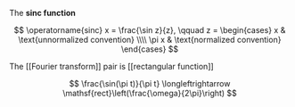 The **sinc function**

$$
\operatorname{sinc} x = \frac{\sin z}{z}, \qquad z = \begin{cases} x & \text{unnormalized convention} \\\\ \pi x & \text{normalized convention} \end{cases}
$$

The [[Fourier transform]] pair is [[rectangular function]]

$$
\frac{\sin(\pi t)}{\pi t} \longleftrightarrow \mathsf{rect}\left(\frac{\omega}{2\pi}\right)
$$